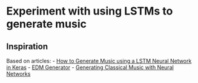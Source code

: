 # Experiment with using LSTMs to generate music

## Inspiration
Based on articles:
	- [How to Generate Music using a LSTM Neural Network in Keras](https://towardsdatascience.com/how-to-generate-music-using-a-lstm-neural-network-in-keras-68786834d4c5)
	- [EDM Generator](https://github.com/silvernine209/edm_generator)
	- [Generating Classical Music with Neural Networks](https://blog.floydhub.com/generating-classical-music-with-neural-networks/)

